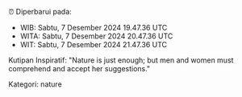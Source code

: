⏰ Diperbarui pada:
- WIB: Sabtu, 7 Desember 2024 19.47.36 UTC
- WITA: Sabtu, 7 Desember 2024 20.47.36 UTC
- WIT: Sabtu, 7 Desember 2024 21.47.36 UTC

Kutipan Inspiratif:
"Nature is just enough; but men and women must comprehend and accept her suggestions."


Kategori: nature

